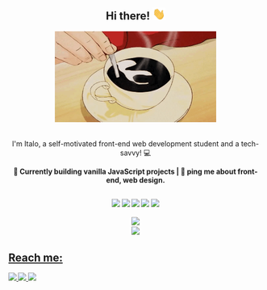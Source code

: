 <h2 align=center> Hi there! <img src="assets/Hi.gif" width="25"> </h2>

<div align="center">
  <img  alt="Coffee GIF" src="assets/coffee.gif" width="320" height="180"/>
</div>

<br>

<div align=center>
  <p> I'm Italo, a self-motivated front-end web development student and a tech-savvy! 💻 </p>
  <p><strong>🌱 Currently building vanilla JavaScript projects | 💭 ping me about front-end, web design. <strong></p> 
</div>

##

<div align="center">
  <img src="https://img.shields.io/badge/javascript-%23323330.svg?style=for-the-badge&logo=javascript&logoColor=%23F7DF1E"/>
  <img src="https://img.shields.io/badge/html5-%23E34F26.svg?style=for-the-badge&logo=html5&logoColor=white"/>
  <img src="https://img.shields.io/badge/css3-%231572B6.svg?style=for-the-badge&logo=css3&logoColor=white"/>
  <img src="https://img.shields.io/badge/bootstrap-%23563D7C.svg?style=for-the-badge&logo=bootstrap&logoColor=white"/>
  <img src="https://img.shields.io/badge/tailwindcss-%2338B2AC.svg?style=for-the-badge&logo=tailwind-css&logoColor=white"/>
</div>

<br>

<div align="center">
  <a href="https://github.com/itsguim">
  <img height="180em" src="https://github-readme-stats.vercel.app/api?username=itsguim&show_icons=true&theme=nightowl&include_all_commits=true&count_private=true"/><br>
  <img height="140em" src="https://github-readme-stats.vercel.app/api/top-langs/?username=itsguim&layout=compact&langs_count=7&theme=nightowl"/>
</div>

## Reach me:
<div>
  <a href="https://www.linkedin.com/in/italo-guimaraes13/">
    <img src="https://img.shields.io/badge/linkedin-%230077B5.svg?style=for-the-badge&logo=linkedin&logoColor=white"/>
  </a>
  <a href="mailto:italogdaraujo@gmail.com">
    <img src="https://img.shields.io/badge/Gmail-D14836?style=for-the-badge&logo=gmail&logoColor=white"/>
  </a>
  <a href="mailto:italoguimaraes13@hotmail.com">
    <img src="https://img.shields.io/badge/Microsoft_Outlook-0078D4?style=for-the-badge&logo=microsoft-outlook&logoColor=white"/>
  </a>  
</div>

  
